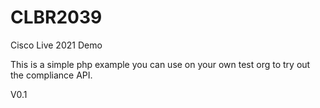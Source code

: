 # CLBR2039
Cisco Live 2021 Demo

This is a simple php example you can use on your own test org to try out the compliance API.

V0.1
